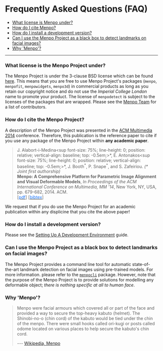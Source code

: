 <html>
<style>
div.noshow { display: none; }
div.bibtex {
	margin-right: 0%;
	margin-top: 1.2em;
	margin-bottom: 1em;
	border: 1px solid silver;
	padding: 0em 1em;
	background: #f9fcff;
}
div.bibtex pre { font-size: 60%; overflow: auto;  width: 100%; padding: 0em 0em;}</style>
<script type="text/javascript">
    function toggleBibtex(articleid) {
        var bib = document.getElementById('bib_'+articleid);
        if (bib) {
            if(bib.className.indexOf('bibtex') != -1) {
                bib.className.indexOf('noshow') == -1?bib.className = 'bibtex noshow':bib.className = 'bibtex';
            }
        } else {
            return;
        }
    }
</script>
</html>

Frequently Asked Questions (FAQ)
================================

  - [What license is Menpo under?](#what-license-is-menpo-under)
  - [How do I cite Menpo?](#citation)
  - [How do I install a development version?](#how-do-i-install-a-development-version)
  - [Can I use the Menpo Project as a black box to detect landmarks on facial images?](#pre_trained_models)
  - [Why 'Menpo'?](#why_menpo)

---------------------------------------

### <a name="what-license-is-menpo-under"></a>What license is the Menpo Project under?
The Menpo Project is under the 3-clause BSD license which can be found
[here](https://github.com/menpo/menpo/blob/master/LICENSE.txt). This means
that you are free to use Menpo Project's packages (`menpo`, `menpofit`, `menpowidgets`, `menpo3d`) in commercial products as long as you retain
our copyright notice and do not use the *Imperial College London* name to promote your product.
The license of `menpodetect` is subject to the licenses of the packages that are wrapped.
Please see the [Menpo Team](team.md) for a list of contributors.


### <a name="citation"></a>How do I cite the Menpo Project?
A description of the Menpo Project was presented in the [ACM Multimedia 2014](http://acmmm.org/2014/) conference.
Therefore, this publication is the reference paper to cite if you use any package of the Menpo Project within **any academic paper**.

> J. Alabort-i-Medina<sup font-size: 75%;	line-height: 0;	position: relative; vertical-align: baseline; top: -0.5em;>\*</sup>,
> E. Antonakos<sup font-size: 75%; line-height: 0; position: relative; vertical-align: baseline; top: -0.5em;>\*</sup>,
> J. Booth<sup>\*</sup>, P. Snape<sup>\*</sup>, and S. Zafeiriou. _(\* Joint first authorship)_<br/>
> **Menpo: A Comprehensive Platform for Parametric Image Alignment and Visual Deformable Models**,
> *In Proceedings of the ACM International Conference on Multimedia, MM ’14*, New York, NY, USA, pp. 679-682, 2014. ACM.<br/>
[<a href="../menpo14.pdf"><font color="1A75FF">pdf</font></a>]
[<a href="javascript:toggleBibtex('menpo14')"><font color="1A75FF">bibtex</font></a>]
<div id="bib_menpo14" class="bibtex noshow">
<pre>
@inproceedings{menpo14,
author = { {Alabort-i-Medina}, Joan and Antonakos, Epameinondas and Booth, James and Snape, Patrick and Zafeiriou, Stefanos},
title = {Menpo: A Comprehensive Platform for Parametric Image Alignment and Visual Deformable Models},
booktitle = {Proceedings of the ACM International Conference on Multimedia},
series = {MM '14},
year = {2014},
isbn = {978-1-4503-3063-3},
location = {Orlando, FL, USA},
pages = {679--682},
numpages = {4},
url = {http://doi.acm.org/10.1145/2647868.2654890},
doi = {10.1145/2647868.2654890},
acmid = {2654890},
publisher = {ACM},
address = {New York, NY, USA}
}
</pre>
</div>

We request that if you do use the Menpo Project for an academic publication within any displicine that you cite the above paper!


### <a name="how-do-i-install-a-development-version"></a>How do I install a development version?
Please see the [Setting Up A Development Environment](/installation/development.md) guide.


### <a name="pre_trained_models"></a>Can I use the Menpo Project as a black box to detect landmarks on facial images?
The Menpo Project provides a command line tool for automatic state-of-the-art landmark detection on facial images using pre-trained models. For more information. please refer to the [`menpocli`](/menpocli/index.md) package. However, note that the purpose of the Menpo Project is to provide solutions for modelling any deformable object; _there is nothing specific at all to human face_.


### <a name="why_menpo"></a>Why 'Menpo'?

> Menpo were facial armours which covered all or part of the face and provided
> a way to secure the top-heavy kabuto (helmet). The Shinobi-no-o (chin cord)
> of the kabuto would be tied under the chin of the menpo. There were small
> hooks called ori-kugi or posts called odome located on various places to
> help secure the kabuto's chin cord.
>
> --- [Wikipedia, Menpo](https://en.wikipedia.org/wiki/Mempo)
